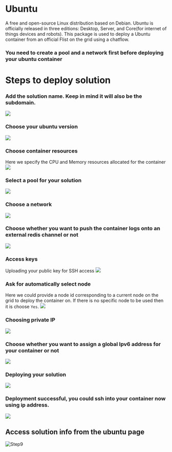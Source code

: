 # Ubuntu
A free and open-source Linux distribution based on Debian.
Ubuntu is officially released in three editions: Desktop, Server, and Core(for internet of things devices and robots). This package is used to deploy a Ubuntu container from an official Flist on the grid using a chatflow.

### You need to create a pool and a network first before deploying your ubuntu container

# Steps to deploy solution

### Add the solution name. Keep in mind it will also be the subdomain.
![](./img/ubuntu_1.png)

### Choose your ubuntu version
![](./img/ubuntu_2.png)

### Choose container resources
Here we specify the CPU and Memory resources allocated for the container
![](./img/ubuntu_3.png)

### Select a pool for your solution
![](./img/ubuntu_4.png)

### Choose a network
![](./img/ubuntu_5.png)

### Choose whether you want to push the container logs onto an external redis channel or not
![](./img/ubuntu_6.png)

### Access keys
Uploading your public key for SSH access
![](./img/ubuntu_7.png)

### Ask for automatically select node
Here we could provide a node id corresponding to a current node on the grid to deploy the container on. If there is no specific node to be used then it is choose `Yes`.
![](./img/ubuntu_8.png)

### Choosing private IP
![](./img/ubuntu_10.png)

### Choose whether you want to assign a global Ipv6 address for your container or not
![](./img/ubuntu_11.png)

### Deploying your solution
![](./img/ubuntu_12.png)

### Deployment successful, you could ssh into your container now using ip address.
![](./img/ubuntu_13.png)

## Access solution info from the ubuntu page
![Step9](./img/ubuntu_14.png)